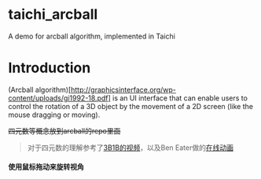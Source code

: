 # taichi_arcball
A demo for arcball algorithm, implemented in Taichi

# Introduction
(Arcball algorithm)[http://graphicsinterface.org/wp-content/uploads/gi1992-18.pdf] is an UI interface that can enable users to control the rotation of a 3D object by the movement of a 2D screen (like the mouse dragging or moving).

~~四元数等概念放到arcball的repo里面~~ 
   > 对于四元数的理解参考了[3B1B的视频](https://www.youtube.com/watch?v=d4EgbgTm0Bg)，以及Ben Eater做的[在线动画](https://eater.net/quaternions/video/rotation)



#### 使用鼠标拖动来旋转视角
> 
